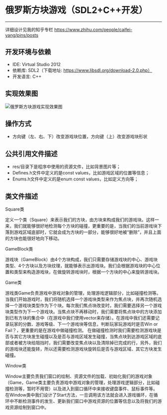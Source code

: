 # 俄罗斯方块游戏（SDL2+C++开发）

---

详细设计见我的知乎专栏 https://www.zhihu.com/people/caifei-yang/pins/posts

## 开发环境与依赖

 - IDE: Virtual Studio 2012
 - 依赖库: SDL2（下载地址: https://www.libsdl.org/download-2.0.php）
 - 开发语言: C++

## 实现效果图
![俄罗斯方块游戏实现效果图](https://github.com/SmallHedgehog/Games-Tetris/blob/master/res/2%20-%20%E5%89%AF%E6%9C%AC.png)


## 操作方式
 - 方向键（左、右、下）改变游戏块位置，方向键（上）改变游戏块形状
 
## 公共引用文件描述
- res/目录下是程序中使用的资源文件，比如背景图片等；
- Defines.h文件中定义的是const values，比如游戏区域的位置等信息；
- Enums.h文件中定义的是enum const values，比如定义方向等；

## 类文件描述
Square类

  定义一个类（Square）来表示我们的方块，由方块来构成我们的游戏块。这样一来，我们就能够很好地检测每个方块的碰撞，更重要的是，当我们的当前游戏块下落到游戏区域底部时，它就会成为方块的一部分，能够很好地被“删除”，并且上面的方块也能很好地向下移动。

GameBlock类

  游戏块（GameBlock）由4个方块构成，我们只需要存储游戏块的中心、游戏块类型、4个方块以及方块纹理，就能够表示出游戏块。我们会根据游戏块的中心位置和类型来构造游戏块，在做旋转游戏块时，根据一个方块的中心来旋转游戏块。

Game类

  游戏类Game负责游戏中游戏对象的管理，处理游戏逻辑部分，比如碰撞检测等。
  当我们开始游戏时，我们将随机选择一个游戏块类型来作为焦点块，并再次随机选择一个游戏块类型作为下个块。每次我们焦点块改变时，我们需要选择另一个游戏块类型作为下一个游戏块。当焦点块不再移动时，我们需要将焦点块中的方块添加到已有方块的集合中（在游戏中我们使用vector来存储）。在游戏中我们还需要记录玩家的分数、游戏等级、下一个游戏块等信息，判断玩家玩游戏时是否Win or Fail？，更重要的是在游戏中做碰撞检测。
  在做碰撞检测时我们需要检测游戏块是否与其它方块发生碰撞以及是否与游戏区域发生碰撞，当焦点块到达游戏区域的底部或者被方块给阻挡时，我们需要改变焦点块以及清除掉已完成的行，另外，我们的游戏块还能旋转，所以还需要检测游戏块旋转后是否与游戏区域、其它方块发生碰撞。

Window类

  Window主要负责我们窗口的绘制、资源文件的加载、初始化我们的游戏对象（Game，Game类主要负责游戏中游戏对象的管理，处理游戏逻辑部分，比如碰撞检测等，暂时不用管）以及进入到窗口循环中来接收键盘事件、鼠标事件等。
在Window类中我们设计了Start方法，一旦调用该方法就会进入游戏循环，在循环中不断检测事件的发生、更新我们窗口中游戏资源的位置等信息以及将我们的游戏资源绘制到窗口中。

